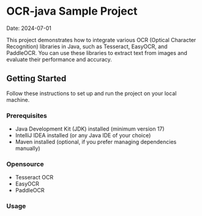 # OCR-java Sample Project

Date: 2024-07-01

This project demonstrates how to integrate various OCR (Optical Character Recognition) libraries in Java, such as Tesseract, EasyOCR, and PaddleOCR. You can use these libraries to extract text from images and evaluate their performance and accuracy.

## Getting Started

Follow these instructions to set up and run the project on your local machine.

### Prerequisites

- Java Development Kit (JDK) installed (minimum version 17)
- IntelliJ IDEA installed (or any Java IDE of your choice)
- Maven installed (optional, if you prefer managing dependencies manually)


### Opensource

- Tesseract OCR
- EasyOCR
- PaddleOCR

### Usage

